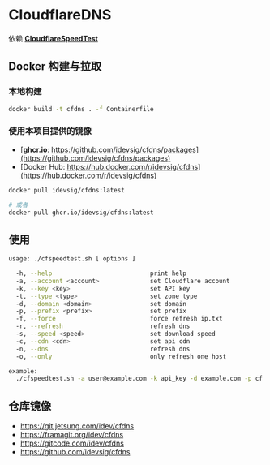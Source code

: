 # CloudflareDNS

依赖 [**CloudflareSpeedTest**](https://github.com/XIU2/CloudflareSpeedTest) 

## Docker 构建与拉取

### 本地构建
```sh
docker build -t cfdns . -f Containerfile
```

### 使用本项目提供的镜像

- [**ghcr.io**: https://github.com/idevsig/cfdns/packages](https://github.com/idevsig/cfdns/packages)
- [Docker Hub: https://hub.docker.com/r/idevsig/cfdns](https://hub.docker.com/r/idevsig/cfdns)

```sh
docker pull idevsig/cfdns:latest

# 或者
docker pull ghcr.io/idevsig/cfdns:latest
```

## 使用 
```sh
usage: ./cfspeedtest.sh [ options ]

  -h, --help                           print help
  -a, --account <account>              set Cloudflare account
  -k, --key <key>                      set API key
  -t, --type <type>                    set zone type
  -d, --domain <domain>                set domain
  -p, --prefix <prefix>                set prefix
  -f, --force                          force refresh ip.txt
  -r, --refresh                        refresh dns
  -s, --speed <speed>                  set download speed
  -c, --cdn <cdn>                      set api cdn
  -n, --dns                            refresh dns
  -o, --only                           only refresh one host

example: 
  ./cfspeedtest.sh -a user@example.com -k api_key -d example.com -p cf -s 50 -n -o
```

## 仓库镜像

- https://git.jetsung.com/idev/cfdns
- https://framagit.org/idev/cfdns
- https://gitcode.com/idev/cfdns
- https://github.com/idevsig/cfdns
  